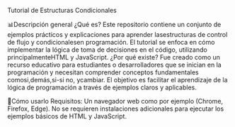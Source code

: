 Tutorial de Estructuras Condicionales

📊Descripción general
¿Qué es?
Este repositorio contiene un conjunto de ejemplos prácticos y explicaciones para aprender lasestructuras de control de flujo y condicionalesen programación. El tutorial se enfoca en cómo implementar la lógica de toma de decisiones en el código, utilizando principalmenteHTML y JavaScript.
¿Por qué existe?
Fue creado como un recurso educativo para estudiantes o desarrolladores que se inician en la programación y necesitan comprender conceptos fundamentales comosi,demás,si-si no, ycambiar. El objetivo es facilitar el aprendizaje de la lógica de programación a través de ejemplos claros y aplicables.

🚀Cómo usarlo
Requisitos:
Un navegador web como por ejemplo (Chrome, Firefox, Edge).
No se requieren instalaciones adicionales para ejecutar los ejemplos básicos de HTML y JavaScript.
